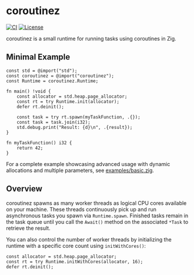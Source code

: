 # coroutinez

[![CI](https://github.com/floscodes/coroutinez/actions/workflows/ci.yml/badge.svg)](https://github.com/floscodes/coroutinez/actions/workflows/ci.yml)
[![License](https://img.shields.io/badge/license-MIT-blue.svg)](LICENSE)

coroutinez is a small runtime for running tasks using coroutines in Zig.


## Minimal Example

```zig
const std = @import("std");
const coroutinez = @import("coroutinez");
const Runtime = coroutinez.Runtime;

fn main() !void {
    const allocator = std.heap.page_allocator;
    const rt = try Runtime.init(allocator);
    defer rt.deinit();

    const task = try rt.spawn(myTaskFunction, .{});
    const task = task.join(i32);
    std.debug.print("Result: {d}\n", .{result});
}

fn myTaskFunction() i32 {
    return 42;
}
```

For a complete example showcasing advanced usage with dynamic allocations and multiple parameters, see [examples/basic.zig](./examples/basic.zig).

## Overview

coroutinez spawns as many worker threads as logical CPU cores available on your machine. These threads continuously pick up and run asynchronous tasks you spawn via `Runtime.spawn`. Finished tasks remain in the task queue until you call the `Await()` method on the associated `*Task` to retrieve the result.

You can also control the number of worker threads by initializing the runtime with a specific core count using `initWithCores()`:

```zig
const allocator = std.heap.page_allocator;
const rt = try Runtime.initWithCores(allocator, 16);
defer rt.deinit();
```
